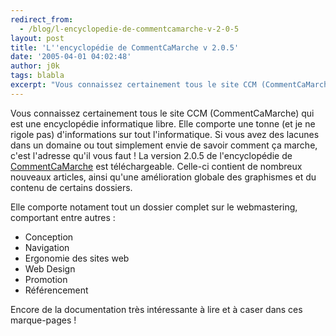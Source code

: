 ```yaml
---
redirect_from:
  - /blog/l-encyclopedie-de-commentcamarche-v-2-0-5
layout: post
title: 'L''encyclopédie de CommentCaMarche v 2.0.5'
date: '2005-04-01 04:02:48'
author: j0k
tags: blabla
excerpt: "Vous connaissez certainement tous le site CCM (CommentCaMarche) qui est une encyclopédie informatique libre. Elle comporte une tonne (et je ne rigole pas) d'informations sur tout l'informatique. Si vous avez des lacunes dans un domaine ou tout simplement envie de savoir comment ça marche, c'est l'adresse qu'il vous faut !     \nLa version 2.0.5 de l'encyclopédie      …"
---
```


Vous connaissez certainement tous le site CCM (CommentCaMarche) qui est une encyclopédie informatique libre. Elle comporte une tonne (et je ne rigole pas) d'informations sur tout l'informatique. Si vous avez des lacunes dans un domaine ou tout simplement envie de savoir comment ça marche, c'est l'adresse qu'il vous faut !
La version 2.0.5 de l'encyclopédie de [CommentCaMarche](http://www.commentcamarche.net/encyclopedie/) est téléchargeable. Celle-ci contient de nombreux nouveaux articles, ainsi qu'une amélioration globale des graphismes et du contenu de certains dossiers.

Elle comporte notament tout un dossier complet sur le webmastering, comportant entre autres :
* Conception
* Navigation
* Ergonomie des sites web
* Web Design
* Promotion
* Référencement

Encore de la documentation très intéressante à lire et à caser dans ces marque-pages !
